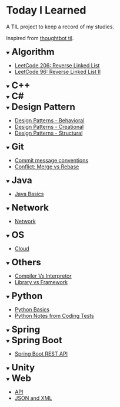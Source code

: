 # Today I Learned
A TIL project to keep a record of my studies.

Inspired from [thoughtbot til](https://github.com/thoughtbot/til).

<details open>
<summary> 
<b><font size="+2">Algorithm</font></b>
</summary>

* [LeetCode 206: Reverse Linked List](https://github.com/heenamkung/TIL/blob/main/algorithm/lc206_reverse_linked_list.py)
* [LeetCode 96: Reverse Linked List II](https://github.com/heenamkung/TIL/blob/main/algorithm/lc92_reverse_linked_list_ii.py)


</details>

<details open>
<summary> 
<b><font size="+2">C++</font></b>
</summary>


</details>


<details open>
<summary> 
<b><font size="+2">C#</font></b>
</summary>

</details>
<details open>
<summary> 
<b><font size="+2">Design Pattern</font></b>
</summary>

* [Design Patterns - Behavioral](https://github.com/heenamkung/TIL/blob/main/design_pattern/design_pattern_behavioral.md)
* [Design Patterns - Creational](https://github.com/heenamkung/TIL/blob/main/design_pattern/design_pattern_creational.md)
* [Design Patterns - Structural](https://github.com/heenamkung/TIL/blob/main/design_pattern/design_pattern_structural.md)

</details>

<details open>
<summary> 
<b><font size="+2">Git</font></b>
</summary>

* [Commit message conventions](https://github.com/heenamkung/TIL/blob/main/git/commit-message-conventions.md)
* [Conflict: Merge vs Rebase](https://github.com/heenamkung/TIL/blob/main/git/conflict_merge_rebase.md)

</details>

<details open>
<summary> 
<b><font size="+2">Java</font></b>
</summary>

* [Java Basics](https://github.com/heenamkung/TIL/blob/main/java/java_basics.md)


</details>



<details open>
<summary> 
<b><font size="+2">Network</font></b>
</summary>

* [Network](https://github.com/heenamkung/TIL/blob/main/network/network.md)

</details>

<details open>
<summary> 
<b><font size="+2">OS</font></b>
</summary>

* [Cloud](https://github.com/heenamkung/TIL/blob/main/os/cloud.md)

</details>

<details open>
<summary> 
<b><font size="+2">Others</font></b>
</summary>

* [Compiler Vs Interpretor](https://github.com/heenamkung/TIL/blob/main/others/compiler_vs_interpretor.md)
* [Library vs Framework](https://github.com/heenamkung/TIL/blob/main/others/library_vs_framework.md)

</details>

<details open>
<summary> 
<b><font size="+2">Python</font></b>
</summary>

* [Python Basics](https://github.com/heenamkung/TIL/blob/main/python/python_basics.md)
* [Python Notes from Coding Tests](https://github.com/heenamkung/TIL/blob/main/python/python_notes_from_coding_tests.md)

</details>

<details open>
<summary> 
<b><font size="+2">Spring</font></b>
</summary>


</details>

<details open>
<summary> 
<b><font size="+2">Spring Boot</font></b>
</summary>

* [Spring Boot REST API](https://github.com/heenamkung/TIL/blob/main/springboot/springboot_rest_api.md)

</details>

<details open>
<summary> 
<b><font size="+2">Unity</font></b>
</summary>


</details>

</details>

<details open>
<summary> 
<b><font size="+2">Web</font></b>
</summary>

* [API](https://github.com/heenamkung/TIL/blob/main/web/api.md)
* [JSON and XML](https://github.com/heenamkung/TIL/blob/main/web/json_xml.md)


</details>